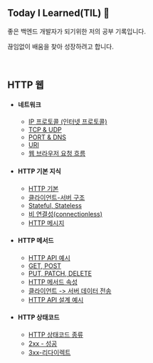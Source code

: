 ## Today I Learned(TIL) 📖
좋은 백엔드 개발자가 되기위한 저의 공부 기록입니다.


끊임없이 배움을 찾아 성장하려고 합니다.


<br>

## HTTP 웹
* #### 네트워크
  * [IP 프로토콜 (인터넷 프로토콜)](./HTTP/ip-protocol.md)
  * [TCP & UDP](./HTTP/tcp-udp.md)
  * [PORT & DNS](./HTTP/port-dns.md)
  * [URI](./HTTP/uri.md)
  * [웹 브라우저 요청 흐름](./HTTP/web.md)
* #### HTTP 기본 지식
  * [HTTP 기본](./HTTP/everyhttp.md)
  * [클라이언트-서버 구조](./HTTP/client-server.md)
  * [Stateful, Stateless](./HTTP/stateless.md)
  * [비 연결성(connectionless)](./HTTP/connectionless.md)
  * [HTTP 메시지](./HTTP/message.md)

* #### HTTP 메서드
  * [HTTP API 예시](./HTTP/httpapi.md)
  * [GET, POST](./HTTP/getpost.md)
  * [PUT, PATCH, DELETE](./HTTP/put-path-delete.md)
  * [HTTP 메서드 속성](./HTTP/attrib.md)
  * [클라이언트 -> 서버 데이터 전송](./HTTP/submit.md) 
  * [HTTP API 설계 예시](./HTTP/http-api-example.md)

* #### HTTP 상태코드
  * [HTTP 상태코드 종류](./HTTP/status-code.md)
  * [2xx - 성공](./HTTP/2xx.md)
  * [3xx-리다이렉트](./HTTP/3xx.md)